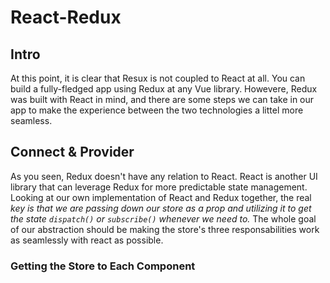 React-Redux
===========

Intro
-----

At this point, it is clear that Resux is not coupled to React at all. You can build a fully-fledged app using Redux at any Vue library. Howevere, Redux was built with React in mind, and there are some steps we can take in our app to make the experience between the two technologies a littel more seamless.

Connect & Provider
------------------

As you seen, Redux doesn't have any relation to React. React is another UI library that can leverage Redux for more predictable state management. Looking at our own implementation of React and Redux together, the real _key is that we are passing down our store as a prop and utilizing it to get the state `dispatch()` or `subscribe()` whenever we need to._ The whole goal of our abstraction should be making the store's three responsabilities work as seamlessly with react as possible.

### Getting the Store to Each Component

